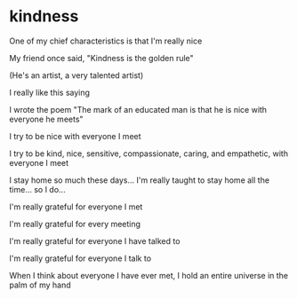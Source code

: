 # kindness

One of my chief characteristics is that I'm really nice

My friend once said, "Kindness is the golden rule"

(He's an artist, a very talented artist)

I really like this saying

I wrote the poem "The mark of an educated man is that he is nice with everyone he meets"

I try to be nice with everyone I meet

I try to be kind, nice, sensitive, compassionate, caring, and empathetic, with everyone I meet

I stay home so much these days... I'm really taught to stay home all the time... so I do...

I'm really grateful for everyone I met

I'm really grateful for every meeting

I'm really grateful for everyone I have talked to

I'm really grateful for everyone I talk to

When I think about everyone I have ever met, I hold an entire universe in the palm of my hand
